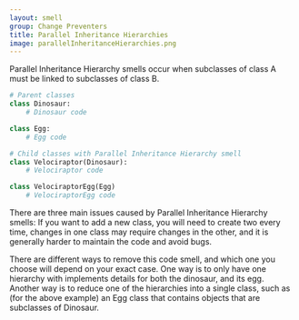 ```yaml
---
layout: smell
group: Change Preventers
title: Parallel Inheritance Hierarchies
image: parallelInheritanceHierarchies.png
---
```

Parallel Inheritance Hierarchy smells occur when subclasses of class A must be linked to subclasses of class B.
~~~ python
# Parent classes
class Dinosaur:
    # Dinosaur code

class Egg:
    # Egg code

# Child classes with Parallel Inheritance Hierarchy smell
class Velociraptor(Dinosaur):
    # Velociraptor code

class VelociraptorEgg(Egg)
    # VelociraptorEgg code
~~~
There are three main issues caused by Parallel Inheritance Hierarchy smells: If you want to add a new class, you will need to create two every time, changes in one class may require changes in the other, and it is generally harder to maintain the code and avoid bugs.

There are different ways to remove this code smell, and which one you choose will depend on your exact case. One way is to only have one hierarchy with implements details for both the dinosaur, and its egg. Another way is to reduce one of the hierarchies into a single class, such as (for the above example) an Egg class that contains objects that are subclasses of Dinosaur.